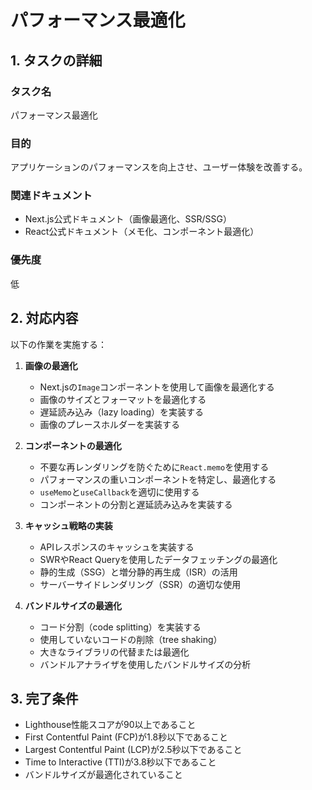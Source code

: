 # パフォーマンス最適化

## 1. タスクの詳細

### タスク名
パフォーマンス最適化

### 目的
アプリケーションのパフォーマンスを向上させ、ユーザー体験を改善する。

### 関連ドキュメント
- Next.js公式ドキュメント（画像最適化、SSR/SSG）
- React公式ドキュメント（メモ化、コンポーネント最適化）

### 優先度
低

## 2. 対応内容

以下の作業を実施する：

1. **画像の最適化**
   - Next.jsの`Image`コンポーネントを使用して画像を最適化する
   - 画像のサイズとフォーマットを最適化する
   - 遅延読み込み（lazy loading）を実装する
   - 画像のプレースホルダーを実装する

2. **コンポーネントの最適化**
   - 不要な再レンダリングを防ぐために`React.memo`を使用する
   - パフォーマンスの重いコンポーネントを特定し、最適化する
   - `useMemo`と`useCallback`を適切に使用する
   - コンポーネントの分割と遅延読み込みを実装する

3. **キャッシュ戦略の実装**
   - APIレスポンスのキャッシュを実装する
   - SWRやReact Queryを使用したデータフェッチングの最適化
   - 静的生成（SSG）と増分静的再生成（ISR）の活用
   - サーバーサイドレンダリング（SSR）の適切な使用

4. **バンドルサイズの最適化**
   - コード分割（code splitting）を実装する
   - 使用していないコードの削除（tree shaking）
   - 大きなライブラリの代替または最適化
   - バンドルアナライザを使用したバンドルサイズの分析

## 3. 完了条件
- Lighthouse性能スコアが90以上であること
- First Contentful Paint (FCP)が1.8秒以下であること
- Largest Contentful Paint (LCP)が2.5秒以下であること
- Time to Interactive (TTI)が3.8秒以下であること
- バンドルサイズが最適化されていること